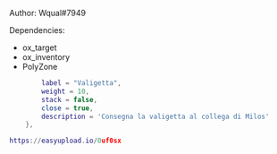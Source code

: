 Author: Wqual#7949

Dependencies:
- ox_target
- ox_inventory
- PolyZone

```lua	["valigia"] = {
		label = "Valigetta",
		weight = 10,
		stack = false,
		close = true,
		description = 'Consegna la valigetta al collega di Milos'
	},

https://easyupload.io/0uf0sx
